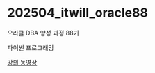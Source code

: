 # 202504_itwill_oracle88

오라클 DBA 양성 과정 88기

파이썬 프로그래밍

<a href="https://www.youtube.com/playlist?list=PLIYf0rAjO5mZ_0yliyLVAuCQIO7ckw7Oo" target="_blank">강의 동영상</a>
